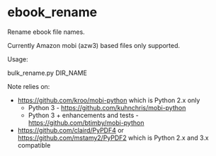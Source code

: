 # ebook_rename

Rename ebook file names.

Currently Amazon mobi (azw3) based files only supported.

Usage:

  bulk_rename.py DIR_NAME

Note relies on:
  * https://github.com/kroo/mobi-python which is Python 2.x only
      * Python 3 - https://github.com/kuhnchris/mobi-python
      * Python 3 + enhancements and tests - https://github.com/btimby/mobi-python
  * https://github.com/claird/PyPDF4 or https://github.com/mstamy2/PyPDF2 which is Python 2.x and 3.x compatible

